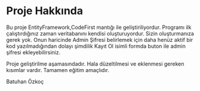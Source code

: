 # Proje Hakkında
Bu proje EntityFramework,CodeFirst mantığı ile geliştiriliyordur. Programı ilk çalıştırdığınız zaman veritabanını kendisi oluşturuyordur. Sizin oluşturmanıza gerek yok. Onun haricinde Admin Şifresi belirlemek için daha henüz aktif bir kod yazılmadığından dolayı şimdilik Kayıt Ol isimli formda buton ile admin şifresi ekleyebilirsiniz.

Proje geliştirilme aşamasındadır. Hala düzeltilmesi ve eklenmesi gereken kısımlar vardır. Tamamen eğitim amaçlıdır.

Batuhan Özkoç
